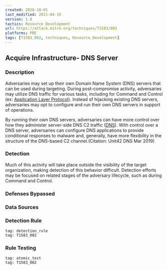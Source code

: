 ```yaml
---
created: 2020-10-01
last_modified: 2021-04-15
version: 1.0
tactics: Resource Development
url: https://attack.mitre.org/techniques/T1583/002
platforms: PRE
tags: [T1583_002, techniques, Resource_Development]
---
```


## Acquire Infrastructure- DNS Server

### Description

Adversaries may set up their own Domain Name System (DNS) servers that can be used during targeting. During post-compromise activity, adversaries may utilize DNS traffic for various tasks, including for Command and Control (ex: [Application Layer Protocol](https://attack.mitre.org/techniques/T1071)). Instead of hijacking existing DNS servers, adversaries may opt to configure and run their own DNS servers in support of operations.

By running their own DNS servers, adversaries can have more control over how they administer server-side DNS C2 traffic ([DNS](https://attack.mitre.org/techniques/T1071/004)). With control over a DNS server, adversaries can configure DNS applications to provide conditional responses to malware and, generally, have more flexibility in the structure of the DNS-based C2 channel.(Citation: Unit42 DNS Mar 2019)

### Detection

Much of this activity will take place outside the visibility of the target organization, making detection of this behavior difficult. Detection efforts may be focused on related stages of the adversary lifecycle, such as during Command and Control.

### Defenses Bypassed



### Data Sources

### Detection Rule

```query
tag: detection_rule
tag: T1583_002
```

### Rule Testing

```query
tag: atomic_test
tag: T1583_002
```
